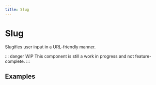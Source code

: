```yaml
---
title: Slug
---
```


# Slug
Slugifies user input in a URL-friendly manner.

::: danger WIP
This component is still a work in progress and not feature-complete.
:::

## Examples
<proton-example>
<p-slug value="hello-world"></p-slug>

<template slot="code">

```html
<p-slug v-model="slug"></p-slug>
```

</template>
</proton-example>